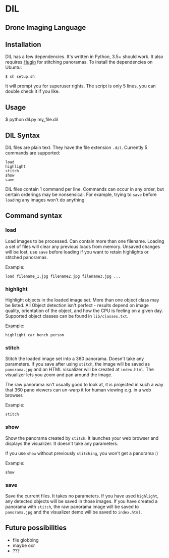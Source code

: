 # DIL
## Drone Imaging Language

## Installation
DIL has a few dependencies.  It's written in Python, 3.5+ should work.  It also requires
[Hugin](http://hugin.sourceforge.net/) for stitching panoramas.  To install the dependencies on Ubuntu:

    $ sh setup.sh

It will prompt you for superuser rights.  The script is only 5 lines, you can double check it if you like. 

## Usage

  $ python dil.py my_file.dil

## DIL Syntax

DIL files are plain text.  They have the file extension `.dil`.  Currently 5 commands are supported:

    load
    highlight
    stitch
    show
    save

DIL files contain 1 command per line.  Commands can occur in any order, but certain orderings may be nonsensical.
For example, trying to `save` before `load`ing any images won't do anything.

## Command syntax

### load
Load images to be processed.  Can contain more than one filename.  Loading a set of files will clear any previous
loads from memory.  Unsaved changes will be lost, use `save` before loading if you want to retain highlights or
stitched panoramas.

Example:

    load filename_1.jpg filename2.jpg filename3.jpg ...

### highlight
Highlight objects in the loaded image set.  More than one object class may be listed. All
Object detection isn't perfect - results depend on image quality, orientation of the object, and how the
CPU is feeling on a given day.  Supported object classes can be found in `lib/classes.txt`.

Example:

    highlight car bench person

### stitch
Stitch the loaded image set into a 360 panorama.  Doesn't take any parameters.  If you save after using `stitch`, the
image will be saved as `panorama.jpg` and an HTML visualizer will be created at `index.html`.  The visualizer lets you
zoom and pan around the image.

The raw panorama isn't usually good to look at, it is projected in such a way that 360 pano viewers can un-warp it
for human viewing e.g. in a web browser.

Example:

    stitch

### show
Show the panorama created by `stitch`.  It launches your web browser and displays the visualizer.  It doesn't take
any parameters.

If you use `show` without previously `stitching`, you won't get a panorama :)

Example:

    show

### save
Save the current files.  It takes no parameters.  If you have used `highlight`, any detected objects will be saved in
those images.  If you have created a panorama with `stitch`, the raw panorama image will be saved to `panorama.jpg`
and the visualizer demo will be saved to `index.html`.

## Future possibilities

- file globbing
- maybe ocr
- ???

